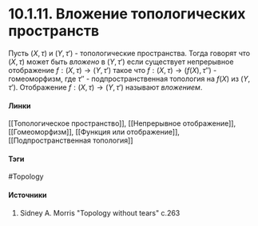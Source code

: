 # 10.1.11. Вложение топологических пространств
Пусть $(X,\tau)$ и $(Y,\tau')$ - топологические пространства. Тогда говорят что $(X,\tau)$ может быть *вложено* в $(Y,\tau')$ если существует непрерывное отображение $f:(X,\tau)\to(Y,\tau')$ такое что $f:(X,\tau)\to(f(X),\tau'')$ - гомеоморфизм, где $\tau''$ - подпространственная топология на $f(X)$ из $(Y,\tau')$. Отображение $f:(X,\tau)\to(Y,\tau')$ называют *вложением*.
#### Линки
 [[Топологическое пространство]],
 [[Непрерывное отображение]],
 [[Гомеоморфизм]],
 [[Функция или отображение]],
 [[Подпространственная топология]]
#### Тэги
 #Topology 
#### Источники
1. Sidney A. Morris "Topology without tears" c.263